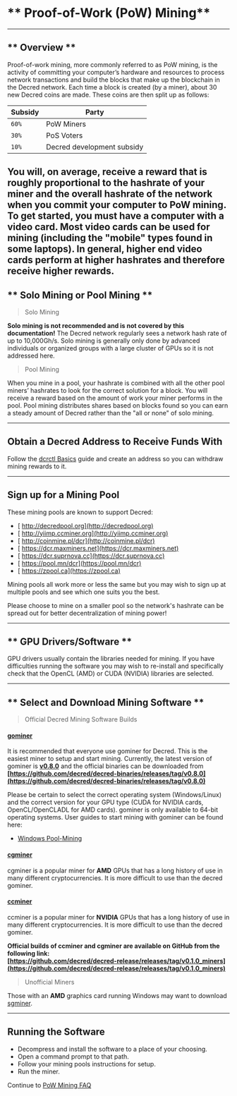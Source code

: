 # ** Proof-of-Work (PoW) Mining**

---

## ** Overview **

Proof-of-work mining, more commonly referred to as PoW mining, is the activity
of committing your computer’s hardware and resources to process network
transactions and build the blocks that make up the blockchain in the Decred
network. Each time a block is created (by a miner), about 30 new Decred coins
are made. These coins are then split up as follows:

Subsidy | Party
---     | ---
`60%`   | PoW Miners
`30%`   | PoS Voters
`10%`   | Decred development subsidy

You will, on average, receive a reward that is roughly proportional to the
hashrate of your miner and the overall hashrate of the network when you commit
your computer to PoW mining. To get started, you must have a computer with a
video card. Most video cards can be used for mining (including the "mobile"
types found in some laptops). In general, higher end video cards perform at
higher hashrates and therefore receive higher rewards.
---

## ** Solo Mining or Pool Mining **

> <i class="fa fa-male"></i> Solo Mining

<i class="fa fa-exclamation-triangle"></i> **Solo mining is not recommended and is not covered by this documentation!** The Decred network regularly sees a network hash rate of up to 10,000Gh/s. Solo mining is generally only done by advanced individuals or organized groups with a large cluster of GPUs so it is not addressed here.

> <i class="fa fa-users"></i> Pool Mining

When you mine in a pool, your hashrate is combined with all the other pool miners’ hashrates to look for the correct solution for a block. You will receive a reward based on the amount of work your miner performs in the pool.
Pool mining distributes shares based on blocks found so you can earn a steady amount of Decred rather than the "all or none" of solo mining.

---

## Obtain a Decred Address to Receive Funds With

Follow the [dcrctl Basics](/getting-started/user-guides/dcrctl-basics.md) guide and create an address so you can withdraw mining rewards to it.

---

## **<i class="fa fa-life-ring"></i> Sign up for a Mining Pool**

These mining pools are known to support Decred:

* [<i class="fa fa-external-link-square"></i> http://decredpool.org](http://decredpool.org)
* [<i class="fa fa-external-link-square"></i> http://yiimp.ccminer.org](http://yiimp.ccminer.org)
* [<i class="fa fa-external-link-square"></i> http://coinmine.pl/dcr](http://coinmine.pl/dcr)
* [<i class="fa fa-external-link-square"></i> https://dcr.maxminers.net](https://dcr.maxminers.net)
* [<i class="fa fa-external-link-square"></i> https://dcr.suprnova.cc](https://dcr.suprnova.cc)
* [<i class="fa fa-external-link-square"></i> https://pool.mn/dcr](https://pool.mn/dcr)
* [<i class="fa fa-external-link-square"></i> https://zpool.ca](https://zpool.ca)

Mining pools all work more or less the same but you may wish to sign up at multiple pools and see which one suits you the best.

Please choose to mine on a smaller pool so the network's hashrate can be spread out for better decentralization of mining power!

---

## ** GPU Drivers/Software **

GPU drivers usually contain the libraries needed for mining.  If you have difficulties running the software you may wish to re-install and specifically check that the OpenCL (AMD) or CUDA (NVIDIA) libraries are selected.

---

## **<i class="fa fa-download"></i> Select and Download Mining Software **

> Official Decred Mining Software Builds

#### **[<i class="fa fa-github"></i> gominer](https://github.com/decred/gominer)**

It is recommended that everyone use gominer for Decred. This is the easiest miner to setup and start mining. Currently, the latest version of gominer is **[<i class="fa fa-github"></i>v0.8.0](https://github.com/decred/gominer/releases/)** and the official binaries can be downloaded from **[https://github.com/decred/decred-binaries/releases/tag/v0.8.0](https://github.com/decred/decred-binaries/releases/tag/v0.8.0)**

Please be certain to select the correct operating system (Windows/Linux) and the correct version for your GPU type (CUDA for NVIDIA cards, OpenCL/OpenCLADL for AMD cards). gominer is only available to 64-bit operating systems. User guides to start mining with gominer can be found here: 

- [Windows Pool-Mining](/mining/proof-of-work/pool-mining/gominer/windows.md)

#### **[<i class="fa fa-github"></i> cgminer](https://github.com/decred/cgminer)**

cgminer is a popular miner for **AMD** GPUs that has a long history of use in many different cryptocurrencies. It is more difficult to use than the decred gominer.

#### **[<i class="fa fa-github"></i> ccminer](https://github.com/decred/ccminer)**

ccminer is a popular miner for **NVIDIA** GPUs that has a long history of use in many different cryptocurrencies. It is more difficult to use than the decred gominer.

**Official builds of ccminer and cgminer are available on GitHub from the following link: <br />
[https://github.com/decred/decred-release/releases/tag/v0.1.0_miners](https://github.com/decred/decred-release/releases/tag/v0.1.0_miners)**

> Unofficial Miners

Those with an **AMD** graphics card running Windows may want to download [sgminer](https://github.com/tpruvot/sgminer/releases).

---

## **Running the Software**

* Decompress and install the software to a place of your choosing.
* Open a command prompt to that path.
* Follow your mining pools instructions for setup.
* Run the miner. 

Continue to [PoW Mining FAQ](/faq/proof-of-work-mining.md)
